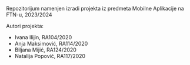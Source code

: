 Repozitorijum namenjen izradi projekta iz predmeta Mobilne Aplikacije na FTN-u, 2023/2024

Autori projekta:
- Ivana Ilijin, RA104/2020
- Anja Maksimović, RA114/2020
- Biljana Mijić, RA124/2020
- Natalija Popović, RA117/2020